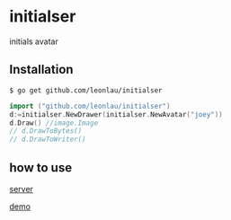 # initialser
initials avatar

## Installation
    $ go get github.com/leonlau/initialser
    
``` go
import ("github.com/leonlau/initialser")
d:=initialser.NewDrawer(initialser.NewAvatar("joey"))
d.Draw() //image.Image
// d.DrawToBytes()
// d.DrawToWriter()
```
    
## how to use

[server](github.com/leonlau/initialser-http)

[demo](http://initialser.mingtianqi.com/)
